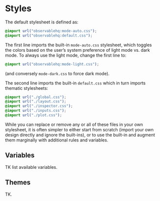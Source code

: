 # Styles


The default stylesheet is defined as:

```css
@import url("observablehq:mode-auto.css");
@import url("observablehq:default.css");
```

The first line imports the built-in `mode-auto.css` stylesheet, which toggles the colors based on the user’s system preference of light mode vs. dark mode. To always use the light mode, change the first line to:

```css
@import url("observablehq:mode-light.css");
```

(and conversely `mode-dark.css` to force dark mode).

The second line imports the built-in `default.css` which in turn imports thematic stylesheets:

```css
@import url("./global.css");
@import url("./layout.css");
@import url("./inspector.css");
@import url("./inputs.css");
@import url("./plot.css");
```

While you can replace or remove any or all of these files in your own stylesheet, it is often simpler to either start from scratch (import your own design directly and ignore the built-ins), or to use the built-in and augment them marginally with additional rules and variables.

## Variables

TK list available variables.

## Themes

TK.